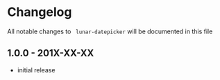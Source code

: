# Changelog

All notable changes to ` lunar-datepicker` will be documented in this file

## 1.0.0 - 201X-XX-XX

- initial release

